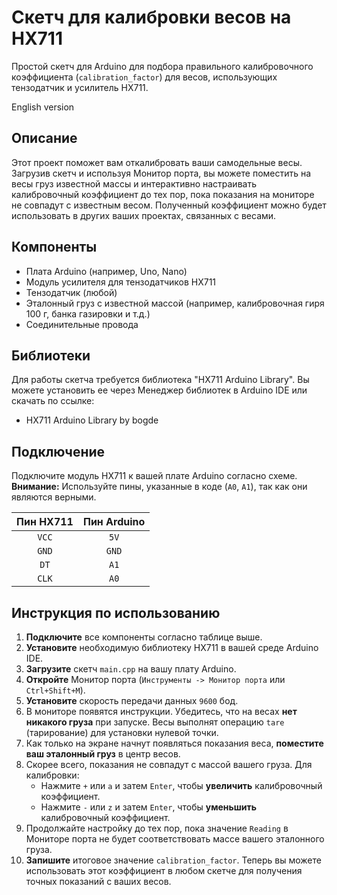 # Скетч для калибровки весов на HX711

Простой скетч для Arduino для подбора правильного калибровочного коэффициента (`calibration_factor`) для весов, использующих тензодатчик и усилитель HX711.

English version

## Описание

Этот проект поможет вам откалибровать ваши самодельные весы. Загрузив скетч и используя Монитор порта, вы можете поместить на весы груз известной массы и интерактивно настраивать калибровочный коэффициент до тех пор, пока показания на мониторе не совпадут с известным весом. Полученный коэффициент можно будет использовать в других ваших проектах, связанных с весами.

## Компоненты

*   Плата Arduino (например, Uno, Nano)
*   Модуль усилителя для тензодатчиков HX711
*   Тензодатчик (любой)
*   Эталонный груз с известной массой (например, калибровочная гиря 100 г, банка газировки и т.д.)
*   Соединительные провода

## Библиотеки

Для работы скетча требуется библиотека "HX711 Arduino Library". Вы можете установить ее через Менеджер библиотек в Arduino IDE или скачать по ссылке:
*   HX711 Arduino Library by bogde

## Подключение

Подключите модуль HX711 к вашей плате Arduino согласно схеме. **Внимание:** Используйте пины, указанные в коде (`A0`, `A1`), так как они являются верными.

| Пин HX711 | Пин Arduino |
| :-------: | :---------: |
|   `VCC`   |     `5V`    |
|   `GND`   |     `GND`   |
|   `DT`    |     `A1`    |
|   `CLK`   |     `A0`    |

## Инструкция по использованию

1.  **Подключите** все компоненты согласно таблице выше.
2.  **Установите** необходимую библиотеку HX711 в вашей среде Arduino IDE.
3.  **Загрузите** скетч `main.cpp` на вашу плату Arduino.
4.  **Откройте** Монитор порта (`Инструменты -> Монитор порта` или `Ctrl+Shift+M`).
5.  **Установите** скорость передачи данных `9600` бод.
6.  В мониторе появятся инструкции. Убедитесь, что на весах **нет никакого груза** при запуске. Весы выполнят операцию `tare` (тарирование) для установки нулевой точки.
7.  Как только на экране начнут появляться показания веса, **поместите ваш эталонный груз** в центр весов.
8.  Скорее всего, показания не совпадут с массой вашего груза. Для калибровки:
    *   Нажмите `+` или `a` и затем `Enter`, чтобы **увеличить** калибровочный коэффициент.
    *   Нажмите `-` или `z` и затем `Enter`, чтобы **уменьшить** калибровочный коэффициент.
9.  Продолжайте настройку до тех пор, пока значение `Reading` в Мониторе порта не будет соответствовать массе вашего эталонного груза.
10. **Запишите** итоговое значение `calibration_factor`. Теперь вы можете использовать этот коэффициент в любом скетче для получения точных показаний с ваших весов.